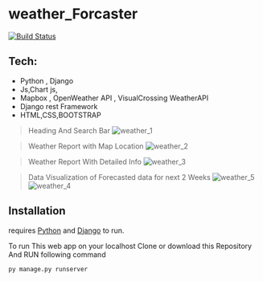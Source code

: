 # weather_Forcaster
[![Build Status](https://travis-ci.org/joemccann/dillinger.svg?branch=master)](https://travis-ci.org/joemccann/dillinger)

## Tech: 
- Python , Django
- Js,Chart js,
- Mapbox , OpenWeather API , VisualCrossing WeatherAPI 
- Django rest Framework 
- HTML,CSS,BOOTSTRAP
>Heading And Search Bar
![weather_1](https://user-images.githubusercontent.com/67917361/128664404-d05b69c0-c281-4335-bb74-e28d2532f55a.png)

>Weather Report with Map Location
![weather_2](https://user-images.githubusercontent.com/67917361/128664412-d9f99f75-0144-4008-bbaa-cc4edc29b7bd.png)

>Weather Report With Detailed Info
![weather_3](https://user-images.githubusercontent.com/67917361/128664421-de5d21c7-f80a-4e08-b1d6-680cae5a226c.png)

>Data Visualization of Forecasted data for next 2 Weeks
![weather_5](https://user-images.githubusercontent.com/67917361/128849037-e54f2d19-5e86-47a3-bfc3-e3a0e2bd3450.png)
![weather_4](https://user-images.githubusercontent.com/67917361/128664430-dfc2d624-b8ba-46c9-8c50-0146581322ef.png)

## Installation

requires [Python](https://www.python.org/) and [Django](https://www.djangoproject.com/) to run.

To run This web app on your localhost
Clone or download this Repository
And RUN following command
```
py manage.py runserver
```

